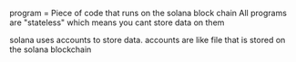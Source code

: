 
program = Piece of code that runs on the solana block chain
All programs are "stateless" which means you cant store data on them

solana uses accounts to store data. accounts are like file that is stored on the solana blockchain
